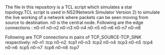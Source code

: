 The file in this repository is a TCL script which simulates a star topology.TCL script is used in NS2(Network Simulator Version 2) to simulate the live working of a network where packets can be seen moving from source to destination.
n0 is the central node.
Following are the edge connections :
n0-n1
n0-n2
n0-n3
n0-n4
n0-n5
n0-n6
n0-n7
n0-n8

Following are TCP connections in pairs of TCP_SOURCE-TCP_SINK respectively:
n0-n1 :tcp
n0-n2 :tcp1
n0-n3 :tcp2
n0-n4 :tcp3
n0-n5 :tcp4
n0-n6 :tcp5
n0-n7 :tcp6
n0-n8 :tcp7
